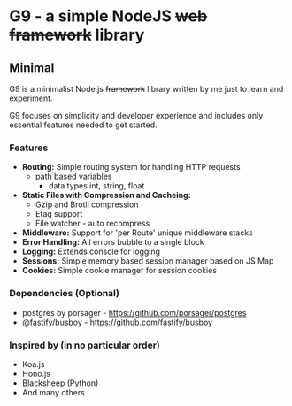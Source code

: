 # G9 - a simple NodeJS ~~web framework~~ library #

## Minimal ##

G9 is a minimalist Node.js ~~framework~~ library written by me just to learn and experiment. 

G9 focuses on simplicity and developer experience and includes only essential features needed to get started.

### Features ###

- **Routing:** Simple routing system for handling HTTP requests
  - path based variables
    - data types int, string, float
- **Static Files with Compression and Cacheing:**
  - Gzip and Brotli compression
  - Etag support 
  - File watcher - auto recompress 
- **Middleware:** Support for 'per Route' unique middleware stacks
- **Error Handling:** All errors bubble to a single block
- **Logging:** Extends console for logging 
- **Sessions:** Simple memory based session manager based on JS Map
- **Cookies:** Simple cookie manager for session cookies

### Dependencies (Optional) ### 
- postgres by porsager - https://github.com/porsager/postgres
- @fastify/busboy - https://github.com/fastify/busboy

### Inspired by (in no particular order) ###
- Koa.js
- Hono.js
- Blacksheep (Python)
- And many others

